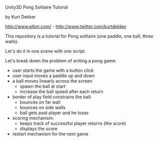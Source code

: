 Unity3D Pong Solitaire Tutorial

by Kurt Dekker

http://www.plbm.com/ - http://www.twitter.com/kurtdekker

This repository is a tutorial for Pong solitaire (one paddle, one ball, three walls).

Let's do it in one scene with one script.

Let's break down the problem of writing a pong game:

- user starts the game with a button click
- user input moves a paddle up and down
- a ball moves linearly across the screen
	- spawn the ball at start
	- increase the ball speed after each return
- border of play field constrains the ball:
	- bounces on far wall
	- bounces on side walls
	- ball gets past player and he loses
- scoring mechanism:
	- keeps track of successful player returns (the score)
	- displays the score
- restart mechanism for the next game

